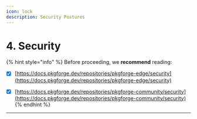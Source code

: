 ```yaml
---
icon: lock
description: Security Postures
---
```


# 4. Security

{% hint style="info" %}
Before proceeding, we **recommend** reading:&#x20;

* [x] [https://docs.pkgforge.dev/repositories/pkgforge-edge/security](https://docs.pkgforge.dev/repositories/pkgforge-edge/security)
* [x] [https://docs.pkgforge.dev/repositories/pkgforge-community/security](https://docs.pkgforge.dev/repositories/pkgforge-community/security)
{% endhint %}



***

